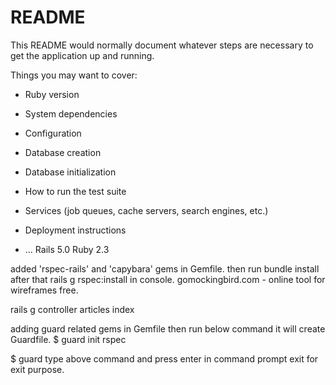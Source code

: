 # README

This README would normally document whatever steps are necessary to get the
application up and running.

Things you may want to cover:

* Ruby version

* System dependencies

* Configuration

* Database creation

* Database initialization

* How to run the test suite

* Services (job queues, cache servers, search engines, etc.)

* Deployment instructions

* ...
Rails 5.0
Ruby 2.3

added 'rspec-rails' and 'capybara' gems in Gemfile.
then run bundle install after that rails g rspec:install in console.
gomockingbird.com - online tool for wireframes free.

rails g controller articles index

adding guard related gems in Gemfile
then run below command it will create Guardfile.
$ guard init rspec

$ guard
type above command and press enter in command prompt exit for exit purpose.
